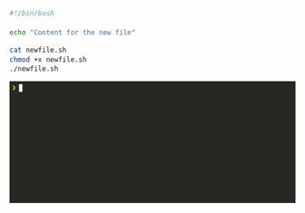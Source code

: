 <!--@abc: config({"asciinema":{"rows": 8, "cols": 60 }}) -->

<!--@abc: create({"path":"newfile.sh"}) -->
```bash
#!/bin/bash

echo "Content for the new file"

```

<!--@abc: exec() -->
```bash
cat newfile.sh
chmod +x newfile.sh
./newfile.sh
```

<img src="assets/create_test_1.gif" />